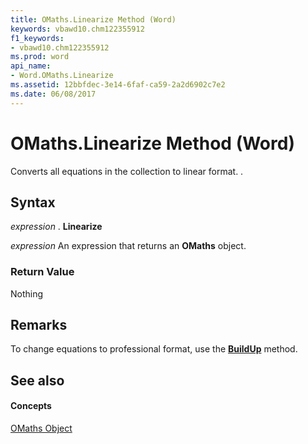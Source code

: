```yaml
---
title: OMaths.Linearize Method (Word)
keywords: vbawd10.chm122355912
f1_keywords:
- vbawd10.chm122355912
ms.prod: word
api_name:
- Word.OMaths.Linearize
ms.assetid: 12bbfdec-3e14-6faf-ca59-2a2d6902c7e2
ms.date: 06/08/2017
---
```



# OMaths.Linearize Method (Word)

Converts all equations in the collection to linear format. .


## Syntax

 _expression_ . **Linearize**

 _expression_ An expression that returns an **OMaths** object.


### Return Value

Nothing


## Remarks

To change equations to professional format, use the  **[BuildUp](Word.OMaths.BuildUp.md)** method.


## See also


#### Concepts


[OMaths Object](Word.OMaths.md)


